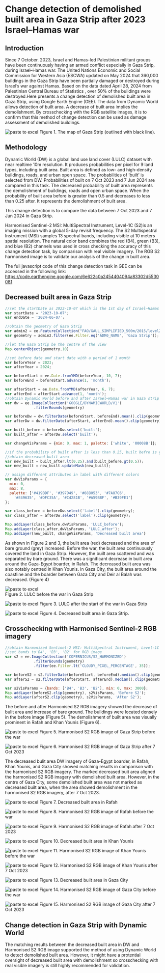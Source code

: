 # Change detection of demolished built area in Gaza Strip after 2023 Israel–Hamas war
## Introduction
Since 7 October. 2023, Israel and Hamas-led Palestinian militant groups have been continuously having an armed conflict especially in Gaza Strip, during Israel–Hamas war. The United Nations Economic and Social Commission for Western Asia (ESCWA) updated on May 2024 that 360,000 buildings in the Gaza Strip have been partially damaged or destroyed during Israel’s war against Hamas. Based on the data dated April 28, 2024 from Palestinian Central Bureau of Statistics , over 50% of the buildings were destroyed.Here presents a change detection of demolished built area in Gaza Strip, using Google Earth Engine (GEE). The data from Dynamic World allows detection of built area. A decrease of built area implies the demolishment. By crosschecking with the RGB satellite images, it is to confirm that this method of change detection can be used as damage assessment of demolished buildings.

![paste to excel](mapGaza.PNG)
Figure 1. The map of Gaza Strip (outlined with black line).

## Methodology
Dynamic World (DW) is a global land use land cover (LULC) dataset with near realtime 10m resolution. It produces probabilities per pixel for 9 land types, including built area. Built area is defined as low- and high-density buildings, roads, and urban open space. The probabilities of ‘built’ is selected from DW. Probabilities of built on 7 Oct 2023 and 7 Jun 2024 are compared in this task. The decreased probability of built area represents the demolishment of buildings, roads and open urban space. When the probability of built area before is greater than 0.5 and decreases to less than 0.25 after. It represents the demolishment of built area.

This change detection is to compare the data between 7 Oct 2023 and 7 Jun 2024 in Gaza Strip.

Harmonised Sentinel-2 MSI: MultiSpectral Instrument, Level-1C (S2)is an imaging mission with a global 5-day revisit frequency. The S2 Multispectral Instrument (MSI) samples 13 spectral bands, including visible at 10 meters spatial resolution. The natural color band combines the red (B4), green (B3), and blue (B2) channels was used in cross checking the accuracy of this change detection task, by comparison with real visible imagery. The RGB S2 harmonised image is to validate our analysis of the change in built area.

The full javascript code of this change detection task in GEE can be accessed in the following link:
https://code.earthengine.google.com/6e622c0a2454404094a83302d5530081


## Decreased built area in Gaza Strip

```javascript
//set the startDate as 2023-10-07 which is the 1st day of Israel–Hamas war and endDate as 2024-06-07 which is 8 months after the start 
var startDate = '2023-10-07';
var endDate = '2024-06-07';

//obtain the geometry of Gaza Strip
var admin2 = ee.FeatureCollection("FAO/GAUL_SIMPLIFIED_500m/2015/level2");
var geometry = admin2.filter(ee.Filter.eq('ADM0_NAME', 'Gaza Strip'));

//let the Gaza Strip be the centre of the view
Map.centerObject(geometry,10)

//set before date and start date with a period of 1 month
var beforeYear = 2023;
var afterYear = 2024;

var beforeStart = ee.Date.fromYMD(beforeYear, 10, 7);
var beforeEnd = beforeStart.advance(1, 'month');

var afterStart = ee.Date.fromYMD(afterYear, 6, 7);
var afterEnd = afterStart.advance(1, 'month');
//obtain Dynamic World before and after Israel–Hamas war in Gaza strip
var dw = ee.ImageCollection('GOOGLE/DYNAMICWORLD/V1')
             .filterBounds(geometry)

var beforeDw = dw.filterDate(beforeStart, beforeEnd).mean().clip(geometry);
var afterDw = dw.filterDate(afterStart, afterEnd).mean().clip(geometry);

var built_before = beforeDw.select('built');
var built_after = afterDw.select('built');

var changeVisParams = {min: 0, max: 1, palette: ['white', '00008B']};

//if the probability of built after is less than 0.25, built befre is greater than 0.5
//obtain decreased bulit area
var new_built = built_after.lt(0.25).and(built_before.gt(0.5));
var new_built = new_built.updateMask(new_built);

// assign different attributes in label with different colors
var dwVisParams = {
  min: 0,
  max: 8,
  palette: ['#419BDF', '#397D49', '#88B053', '#7A87C6',
    '#E49635', '#DFC35A', '#C4281B', '#A59B8F', '#B39FE1']
};

var class_before = beforeDw.select('label').clip(geometry);
var class_after = afterDw.select('label').clip(geometry);

Map.addLayer(class_before,dwVisParams, 'LULC_before');
Map.addLayer(class_after,dwVisParams, 'LULC_after');
Map.addLayer(new_built, changeVisParams, 'Decreased built area')

```


As shown in Figure 2 and 3, the built area (red) decreased and the area of bare ground (grey) increased. Before the war, the built area continuously covered the land in Gaza Strip. However, the built area scattered and was separated by bare ground. There was a significant decrease in built area around the Gaza-Egypt boarder, in Rafah. The decreased built area was also notably centred in Khan Younis. In Gaza City, the built area around the coastline and the boarder between Gaza City and Deir al Balah was decreased. (Figure 4)

![paste to excel](lulcBefore.PNG)    
Figure 2. LULC before the war in Gaza Strip


![paste to excel](lulcAfter.PNG)
Figure 3. LULC after the start of the war in Gaza Strip

![paste to excel](area.PNG)
Figure 4. Decreased built area in Gaza Strip.


## Crosschecking with Harmonised Sentinel-2 RGB imagery

```javascript
//obtain Harmonized Sentinel-2 MSI: MultiSpectral Instrument, Level-1C before and after Israel–Hamas war in Gaza strip
//set bands to'B4', 'B3', 'B2' for RGB image
var s2 = ee.ImageCollection('COPERNICUS/S2_HARMONIZED')
             .filterBounds(geometry)
             .filter(ee.Filter.lt('CLOUDY_PIXEL_PERCENTAGE', 35));

var beforeS2 = s2.filterDate(beforeStart, beforeEnd).median().clip(geometry);
var afterS2 = s2.filterDate(afterStart, afterEnd).median().clip(geometry);

var s2VisParams = {bands: ['B4', 'B3', 'B2'], min: 0, max: 3000};
Map.addLayer(beforeS2.clip(geometry), s2VisParams, 'Before S2');
Map.addLayer(afterS2.clip(geometry), s2VisParams, 'After S2');
```

The before and after Harmonised S2 RGB imagery showed the decrease of bulit area and increase of bare ground. The buildings were located densely in the before image (Figure 5). The demolishment of built area was visually prominent in Rafah and Khan Younis (Figure 6).

![paste to excel](S2before.PNG)
Figure 5. Harmonised S2 RGB image of Gaza Strip before the war

![paste to excel](S2After.PNG)
Figure 6. Harmonised S2 RGB image of Gaza Strip after 7 Oct 2023


The decreased bulit area DW imagery of Gaza-Egypt boarder, in Rafah, Khan Younis, and Gaza City showed matching results in comparison with the harmonised S2 RGB imagery. The marked decreased buit area aligned the harmonised S2 RGB imagery with demolished built area. However, in the centre of Gaza City, some demolished built area was not marked as decreased built area, when the area showed demolishment in the harmonised S2 RGB imagery, after 7 Oct 2023. 


![paste to excel](rafah/rafah_area.PNG)
Figure 7. Decreased built area in Rafah

![paste to excel](rafah/rafah_before_s2.PNG)
Figure 8. Harmonised S2 RGB image of Rafah before the war

![paste to excel](rafah/rafah_after_s2.PNG)
Figure 9. Harmonised S2 RGB image of Rafah after 7 Oct 2023


![paste to excel](KhanYounis/KhanYounis_area.PNG)
Figure 10. Decreased built area in Khan Younis

![paste to excel](KhanYounis/KhanYounis_before_s2.PNG)
Figure 11. Harmonised S2 RGB image of Khan Younis before the war

![paste to excel](KhanYounis/KhanYounis_after_s2.PNG)
Figure 12. Harmonised S2 RGB image of Khan Younis after 7 Oct 2023



![paste to excel](gaza/gaza_area.PNG)
Figure 13. Decreased built area in Gaza City

![paste to excel](gaza/gaza_before_s2.PNG)
Figure 14. Harmonised S2 RGB image of Gaza City before the war

![paste to excel](gaza/gaza_after_s2.PNG)
Figure 15. Harmonised S2 RGB image of Gaza City after 7 Oct 2023

## Change detection in Gaza Strip with Dynamic World
The matching results between the decreased built area in DW and Harmonised S2 RGB image supported the method of using Dynamic World to detect demolished built area. However, it might have a protential oversight of decreased built area with demolishment so crosschecking with real visible imagery is still highly recommended for validation.
